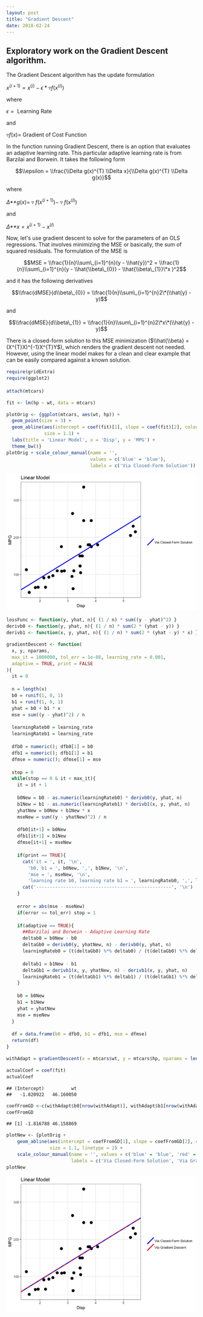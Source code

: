 ```yaml
---
layout: post
title: "Gradient Descent"
date: 2018-02-24
---
```


Exploratory work on the Gradient Descent algorithm.
---------------------------------------------------

The Gradient Descent algorithm has the update formulation

*x*<sup>(*i* + 1)</sup> = *x*<sup>(*i*)</sup> − *ϵ* \* ▿*f*(*x*<sup>(*i*)</sup>)

where

*ϵ* =  Learning Rate 

and

▿*f*(*x*)= Gradient of Cost Function 

In the function running Gradient Descent, there is an option that evaluates an adaptive learning rate. This particular adaptive learning rate is from Barzilai and Borwein. It takes the following form

$$\\epsilon = \\frac{\\Delta g(x)^{T} \\Delta x}{\\Delta g(x)^{T} \\Delta g(x)}$$

where

*Δ**g*(*x*)= ▿ *f*(*x*<sup>(*i* + 1)</sup>)− ▿ *f*(*x*<sup>(*i*)</sup>)

and

*Δ**x* = *x*<sup>(*i* + 1)</sup> − *x*<sup>(*i*)</sup>

Now, let's use gradient descent to solve for the parameters of an OLS regressions. That involves minimizing the MSE or basically, the sum of squared residuals. The formulation of the MSE is

$$MSE = \\frac{1}{n}\\sum\_{i=1}^{n}(y - \\hat{y})^2 = \\frac{1}{n}\\sum\_{i=1}^{n}(y - \\hat{\\beta\_{0}} - \\hat{\\beta\_{1}}\*x )^2$$

and it has the following derivatives

$$\\frac{dMSE}{d\\beta\_{0}} = \\frac{1}{n}\\sum\_{i=1}^{n}2\*(\\hat{y} - y)$$

and

$$\\frac{dMSE}{d\\beta\_{1}} = \\frac{1}{n}\\sum\_{i=1}^{n}2\*x\*(\\hat{y} - y)$$

There is a closed-form solution to this MSE minimization ($\\hat{\\beta} = (X^{T}X)^{-1}X^{T}Y$), which renders the gradient descent not needed. However, using the linear model makes for a clean and clear example that can be easily compared against a known solution.

``` r
require(gridExtra)
require(ggplot2)

attach(mtcars)
```

``` r
fit <- lm(hp ~ wt, data = mtcars)
```

``` r
plotOrig <- {ggplot(mtcars, aes(wt, hp)) +
  geom_point(size = 3) +
  geom_abline(aes(intercept = coef(fit)[1], slope = coef(fit)[2], colour = 'blue'),
              size = 1.1) +
  labs(title = 'Linear Model', x = 'Disp', y = 'MPG') +
  theme_bw()}
plotOrig + scale_colour_manual(name = '',
                               values = c('blue' = 'blue'),
                               labels = c('Via Closed-Form Solution'))
```

![](/images/2018-02-24-aaron-jones-gradient-descent_files/figure-markdown_github/unnamed-chunk-3-1.png)

``` r
lossFunc <- function(y, yhat, n){ (1 / n) * sum((y - yhat)^2) }
derivb0 <- function(y, yhat, n){ (1 / n) * sum(2 * (yhat - y)) }
derivb1 <- function(x, y, yhat, n){ (1 / n) * sum(2 * (yhat - y) * x) }
```

``` r
gradientDescent <- function(
  x, y, nparams,
  max_it = 1000000, tol_err = 1e-08, learning_rate = 0.001,
  adaptive = TRUE, print = FALSE
){
  it = 0
  
  n = length(x)
  b0 = runif(1, 0, 1)
  b1 = runif(1, 0, 1)
  yhat = b0 + b1 * x
  mse = sum((y - yhat)^2) / n
  
  learningRateb0 = learning_rate
  learningRateb1 = learning_rate
  
  dfb0 = numeric(); dfb0[1] = b0
  dfb1 = numeric(); dfb1[1] = b1
  dfmse = numeric(); dfmse[1] = mse
  
  stop = 0
  while(stop == 0 & it < max_it){
    it = it + 1
    
    b0New = b0 - as.numeric(learningRateb0) * derivb0(y, yhat, n)
    b1New = b1 - as.numeric(learningRateb1) * derivb1(x, y, yhat, n)
    yhatNew = b0New + b1New * x
    mseNew = sum((y - yhatNew)^2) / n
    
    dfb0[it+1] = b0New
    dfb1[it+1] = b1New
    dfmse[it+1] = mseNew
    
    if(print == TRUE){
      cat('it = ', it, '\n',
        'b0, b1 = ', b0New, ',', b1New, '\n',
        'mse = ', mseNew, '\n',
        'learning rate b0, learning rate b1 = ', learningRateb0, ',', learningRateb1, '\n')
      cat('--------------------------------------------------', '\n')
    }
    
    error = abs(mse - mseNew)
    if(error <= tol_err) stop = 1
    
    if(adaptive == TRUE){
      ##Barzilai and Borwein - Adaptive Learning Rate
      deltab0 = b0New - b0
      deltaGb0 = derivb0(y, yhatNew, n) - derivb0(y, yhat, n)
      learningRateb0 = (t(deltaGb0) %*% deltab0) / (t(deltaGb0) %*% deltaGb0) 
      
      deltab1 = b1New - b1
      deltaGb1 = derivb1(x, y, yhatNew, n) - derivb1(x, y, yhat, n)
      learningRateb1 = (t(deltaGb1) %*% deltab1) / (t(deltaGb1) %*% deltaGb1)
    }
    
    b0 = b0New
    b1 = b1New
    yhat = yhatNew
    mse = mseNew
  }
  
  df = data.frame(b0 = dfb0, b1 = dfb1, mse = dfmse)
  return(df)
}
```

``` r
withAdapt = gradientDescent(x = mtcars$wt, y = mtcars$hp, nparams = length(coef(fit)))
```

``` r
actualCoef = coef(fit)
actualCoef
```

    ## (Intercept)          wt 
    ##   -1.820922   46.160050

``` r
coefFromGD <-c(withAdapt$b0[nrow(withAdapt)], withAdapt$b1[nrow(withAdapt)])
coefFromGD
```

    ## [1] -1.816788 46.158869

``` r
plotNew <- {plotOrig +
    geom_abline(aes(intercept = coefFromGD[1], slope = coefFromGD[2], colour = 'red'),
                size = 1.1, linetype = 2) +
    scale_colour_manual(name = '', values = c('blue' = 'blue', 'red' = 'red'),
                        labels = c('Via Closed-Form Solution', 'Via Gradient Descent'))}
plotNew
```

![](/images/2018-02-24-aaron-jones-gradient-descent_files/figure-markdown_github/unnamed-chunk-9-1.png)
